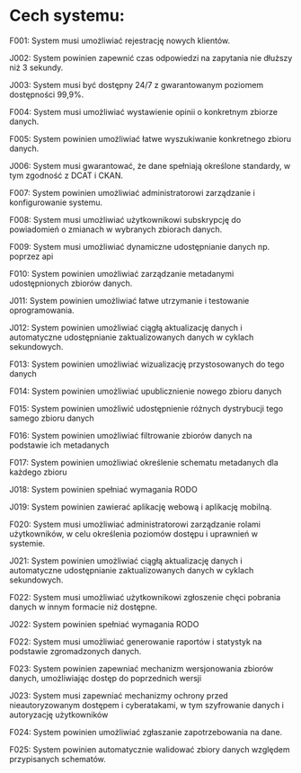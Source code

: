 # Cech systemu:

F001: System musi umożliwiać rejestrację nowych klientów.

J002: System powinien zapewnić czas odpowiedzi na zapytania nie dłuższy niż 3 sekundy.

J003: System musi być dostępny 24/7 z gwarantowanym poziomem dostępności 99,9%. 

F004: System musi umożliwiać wystawienie opinii o konkretnym zbiorze danych.

F005: System powinien umożliwiać łatwe wyszukiwanie konkretnego zbioru danych.

J006: System musi gwarantować, że dane spełniają określone standardy, w tym zgodność z DCAT i CKAN.

F007: System powinien umożliwiać administratorowi zarządzanie i konfigurowanie systemu.

F008: System musi umożliwiać użytkownikowi subskrypcję do powiadomień o zmianach w wybranych zbiorach danych.

F009: System musi umożliwiać dynamiczne udostępnianie danych np. poprzez api

F010: System powinien umożliwiać zarządzanie metadanymi udostępnionych zbiorów danych. 

J011: System powinien umożliwiać łatwe utrzymanie i testowanie oprogramowania. 

J012: System powinien umożliwiać ciągłą aktualizację danych i automatyczne udostępnianie zaktualizowanych danych w cyklach sekundowych.

F013: System powinien umożliwiać wizualizację przystosowanych do tego danych

F014: System powinien umożliwiać upublicznienie nowego zbioru danych 

F015: System powinien umożliwić udostępnienie różnych dystrybucji tego samego zbioru danych

F016: System powinien umożliwiać filtrowanie zbiorów danych na podstawie ich metadanych

F017: System powinien umożliwiać określenie schematu metadanych dla każdego zbioru

J018: System powinien spełniać wymagania RODO 

J019: System powinien zawierać aplikację webową i aplikację mobilną.

F020: System musi umożliwiać administratorowi zarządzanie rolami użytkowników, w celu określenia poziomów dostępu i uprawnień w systemie.

J021: System powinien umożliwiać ciągłą aktualizację danych i automatyczne udostępnianie zaktualizowanych danych w cyklach sekundowych.

F022: System musi umożliwiać użytkownikowi zgłoszenie chęci pobrania danych w innym formacie niż dostępne.

J022: System powinien spełniać wymagania RODO 

F022: System musi umożliwiać generowanie raportów i statystyk na podstawie zgromadzonych danych.

F023: System powinien zapewniać mechanizm wersjonowania zbiorów danych, umożliwiając dostęp do poprzednich wersji

J023: System musi zapewniać mechanizmy ochrony przed nieautoryzowanym dostępem i cyberatakami, w tym szyfrowanie danych i autoryzację użytkowników

F024: System powinien umożliwiać zgłaszanie zapotrzebowania na dane.

F025: System powinien automatycznie walidować zbiory danych względem przypisanych schematów.